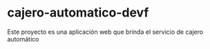 # cajero-automatico-devf
Este proyecto es una aplicación web que brinda el servicio de cajero automático 
